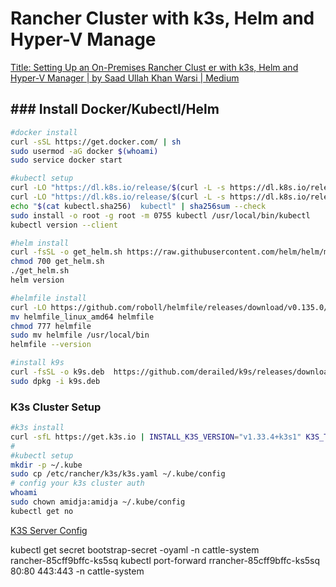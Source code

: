 # Rancher Cluster with k3s, Helm and Hyper-V Manage

[Title: Setting Up an On-Premises Rancher Clust er with k3s, Helm and Hyper-V Manager | by Saad Ullah Khan Warsi | Medium](https://medium.com/@saadullahkhanwarsi/title-setting-up-an-on-premise-k3s-cluster-with-rancher-helm-and-hyper-v-manager-cc888edb178c)

## ### Install Docker/Kubectl/Helm
 
```bash
#docker install
curl -sSL https://get.docker.com/ | sh  
sudo usermod -aG docker $(whoami)  
sudo service docker start  
```

```bash
#kubectl setup  
curl -LO "https://dl.k8s.io/release/$(curl -L -s https://dl.k8s.io/release/stable.txt)/bin/linux/amd64/kubectl"  
curl -LO "https://dl.k8s.io/release/$(curl -L -s https://dl.k8s.io/release/stable.txt)/bin/linux/amd64/kubectl.sha256"  
echo "$(cat kubectl.sha256)  kubectl" | sha256sum --check  
sudo install -o root -g root -m 0755 kubectl /usr/local/bin/kubectl
kubectl version --client
```

```bash
#helm install
curl -fsSL -o get_helm.sh https://raw.githubusercontent.com/helm/helm/main/scripts/get-helm-3
chmod 700 get_helm.sh
./get_helm.sh
helm version
```

```bash
#helmfile install
curl -LO https://github.com/roboll/helmfile/releases/download/v0.135.0/helmfile_linux_amd64
mv helmfile_linux_amd64 helmfile
chmod 777 helmfile
sudo mv helmfile /usr/local/bin
helmfile --version
```

```bash
#install k9s
curl -fsSL -o k9s.deb  https://github.com/derailed/k9s/releases/download/v0.50.9/k9s_linux_amd64.deb
sudo dpkg -i k9s.deb
```

### K3s Cluster Setup

```bash
#k3s install
curl -sfL https://get.k3s.io | INSTALL_K3S_VERSION="v1.33.4+k3s1" K3S_TOKEN=saad946@ sh -s server --docker --node-ip=192.168.0.77 --advertise-address=192.168.0.77 --cluster-init  
#
#kubectl setup
mkdir -p ~/.kube  
sudo cp /etc/rancher/k3s/k3s.yaml ~/.kube/config
# config your k3s cluster auth
whoami
sudo chown amidja:amidja ~/.kube/config  
kubectl get no
```
[K3S Server Config](https://docs.k3s.io/cli/server)
 
kubectl get secret  bootstrap-secret -oyaml -n  cattle-system  
rancher-85cff9bffc-ks5sq
kubectl port-forward rrancher-85cff9bffc-ks5sq 80:80 443:443 -n  cattle-system